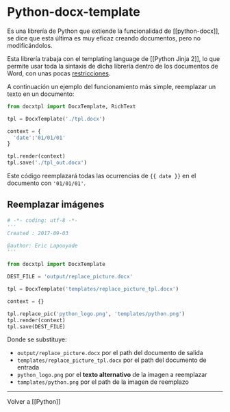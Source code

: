 # Python-docx-template
Es una librería de Python que extiende la funcionalidad de [[python-docx]], se dice que esta última es muy eficaz creando documentos, pero no modificándolos. 

Esta librería trabaja con el templating language de [[Python Jinja 2]], lo que permite usar toda la sintaxis de dicha librería dentro de los documentos de Word, con unas pocas [restricciones](https://docxtpl.readthedocs.io/en/latest/#restrictions).

A continuación un ejemplo del funcionamiento más simple, reemplazar un texto en un documento:

```python
from docxtpl import DocxTemplate, RichText

tpl = DocxTemplate('./tpl.docx')

context = {
  'date':'01/01/01'
}

tpl.render(context)
tpl.save('./tpl_out.docx')
```

Este código reemplazará todas las ocurrencias de `{{ date }}` en el documento con `'01/01/01'`.

## Reemplazar imágenes
```python
# -*- coding: utf-8 -*-
'''
Created : 2017-09-03

@author: Eric Lapouyade
'''

from docxtpl import DocxTemplate

DEST_FILE = 'output/replace_picture.docx'

tpl = DocxTemplate('templates/replace_picture_tpl.docx')

context = {}

tpl.replace_pic('python_logo.png', 'templates/python.png')
tpl.render(context)
tpl.save(DEST_FILE)
```

Donde se substituye:
- `output/replace_picture.docx` por el path del documento de salida
- `templates/replace_picture_tpl.docx` por el path del documento de entrada
- `python_logo.png` por el **texto alternativo** de la imagen a reemplazar
- `tamplates/python.png` por el path de la imagen de reemplazo

--- 
Volver a [[Python]]
